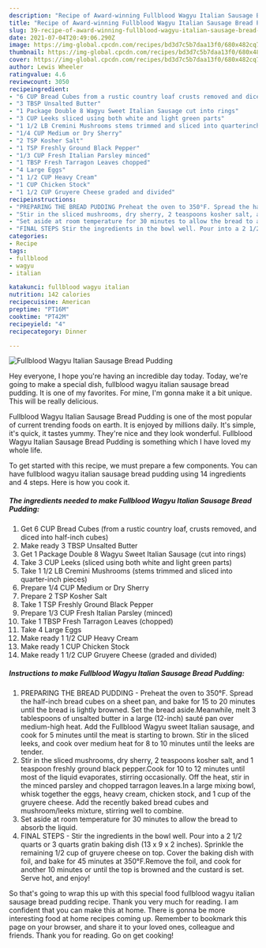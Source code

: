 ```yaml
---
description: "Recipe of Award-winning Fullblood Wagyu Italian Sausage Bread Pudding"
title: "Recipe of Award-winning Fullblood Wagyu Italian Sausage Bread Pudding"
slug: 39-recipe-of-award-winning-fullblood-wagyu-italian-sausage-bread-pudding
date: 2021-07-04T20:49:06.290Z
image: https://img-global.cpcdn.com/recipes/bd3d7c5b7daa13f0/680x482cq70/fullblood-wagyu-italian-sausage-bread-pudding-recipe-main-photo.jpg
thumbnail: https://img-global.cpcdn.com/recipes/bd3d7c5b7daa13f0/680x482cq70/fullblood-wagyu-italian-sausage-bread-pudding-recipe-main-photo.jpg
cover: https://img-global.cpcdn.com/recipes/bd3d7c5b7daa13f0/680x482cq70/fullblood-wagyu-italian-sausage-bread-pudding-recipe-main-photo.jpg
author: Lewis Wheeler
ratingvalue: 4.6
reviewcount: 3050
recipeingredient:
- "6 CUP Bread Cubes from a rustic country loaf crusts removed and diced into halfinch cubes"
- "3 TBSP Unsalted Butter"
- "1 Package Double 8 Wagyu Sweet Italian Sausage cut into rings"
- "3 CUP Leeks sliced using both white and light green parts"
- "1 1/2 LB Cremini Mushrooms stems trimmed and sliced into quarterinch pieces"
- "1/4 CUP Medium or Dry Sherry"
- "2 TSP Kosher Salt"
- "1 TSP Freshly Ground Black Pepper"
- "1/3 CUP Fresh Italian Parsley minced"
- "1 TBSP Fresh Tarragon Leaves chopped"
- "4 Large Eggs"
- "1 1/2 CUP Heavy Cream"
- "1 CUP Chicken Stock"
- "1 1/2 CUP Gruyere Cheese graded and divided"
recipeinstructions:
- "PREPARING THE BREAD PUDDING Preheat the oven to 350°F. Spread the half-inch bread cubes on a sheet pan, and bake for 15 to 20 minutes until the bread is lightly browned. Set the bread aside.Meanwhile, melt 3 tablespoons of unsalted butter in a large (12-inch) sauté pan over medium-high heat. Add the Fullblood Wagyu sweet Italian sausage, and cook for 5 minutes until the meat is starting to brown. Stir in the sliced leeks, and cook over medium heat for 8 to 10 minutes until the leeks are tender."
- "Stir in the sliced mushrooms, dry sherry, 2 teaspoons kosher salt, and 1 teaspoon freshly ground black pepper.Cook for 10 to 12 minutes until most of the liquid evaporates, stirring occasionally. Off the heat, stir in the minced parsley and chopped tarragon leaves.In a large mixing bowl, whisk together the eggs, heavy cream, chicken stock, and 1 cup of the gruyere cheese. Add the recently baked bread cubes and mushroom/leeks mixture, stirring well to combine."
- "Set aside at room temperature for 30 minutes to allow the bread to absorb the liquid."
- "FINAL STEPS Stir the ingredients in the bowl well. Pour into a 2 1/2 quarts or 3 quarts gratin baking dish (13 x 9 x 2 inches). Sprinkle the remaining 1/2 cup of gruyere cheese on top. Cover the baking dish with foil, and bake for 45 minutes at 350°F.Remove the foil, and cook for another 10 minutes or until the top is browned and the custard is set. Serve hot, and enjoy!"
categories:
- Recipe
tags:
- fullblood
- wagyu
- italian

katakunci: fullblood wagyu italian 
nutrition: 142 calories
recipecuisine: American
preptime: "PT16M"
cooktime: "PT42M"
recipeyield: "4"
recipecategory: Dinner

---
```



![Fullblood Wagyu Italian Sausage Bread Pudding](https://img-global.cpcdn.com/recipes/bd3d7c5b7daa13f0/680x482cq70/fullblood-wagyu-italian-sausage-bread-pudding-recipe-main-photo.jpg)

Hey everyone, I hope you're having an incredible day today. Today, we're going to make a special dish, fullblood wagyu italian sausage bread pudding. It is one of my favorites. For mine, I'm gonna make it a bit unique. This will be really delicious.



Fullblood Wagyu Italian Sausage Bread Pudding is one of the most popular of current trending foods on earth. It is enjoyed by millions daily. It's simple, it's quick, it tastes yummy. They're nice and they look wonderful. Fullblood Wagyu Italian Sausage Bread Pudding is something which I have loved my whole life.


To get started with this recipe, we must prepare a few components. You can have fullblood wagyu italian sausage bread pudding using 14 ingredients and 4 steps. Here is how you cook it.

<!--inarticleads1-->

##### The ingredients needed to make Fullblood Wagyu Italian Sausage Bread Pudding:

1. Get 6 CUP Bread Cubes (from a rustic country loaf, crusts removed, and diced into half-inch cubes)
1. Make ready 3 TBSP Unsalted Butter
1. Get 1 Package Double 8 Wagyu Sweet Italian Sausage (cut into rings)
1. Take 3 CUP Leeks (sliced using both white and light green parts)
1. Take 1 1/2 LB Cremini Mushrooms (stems trimmed and sliced into quarter-inch pieces)
1. Prepare 1/4 CUP Medium or Dry Sherry
1. Prepare 2 TSP Kosher Salt
1. Take 1 TSP Freshly Ground Black Pepper
1. Prepare 1/3 CUP Fresh Italian Parsley (minced)
1. Take 1 TBSP Fresh Tarragon Leaves (chopped)
1. Take 4 Large Eggs
1. Make ready 1 1/2 CUP Heavy Cream
1. Make ready 1 CUP Chicken Stock
1. Make ready 1 1/2 CUP Gruyere Cheese (graded and divided)




<!--inarticleads2-->

##### Instructions to make Fullblood Wagyu Italian Sausage Bread Pudding:

1. PREPARING THE BREAD PUDDING - Preheat the oven to 350°F. Spread the half-inch bread cubes on a sheet pan, and bake for 15 to 20 minutes until the bread is lightly browned. Set the bread aside.Meanwhile, melt 3 tablespoons of unsalted butter in a large (12-inch) sauté pan over medium-high heat. Add the Fullblood Wagyu sweet Italian sausage, and cook for 5 minutes until the meat is starting to brown. Stir in the sliced leeks, and cook over medium heat for 8 to 10 minutes until the leeks are tender.
1. Stir in the sliced mushrooms, dry sherry, 2 teaspoons kosher salt, and 1 teaspoon freshly ground black pepper.Cook for 10 to 12 minutes until most of the liquid evaporates, stirring occasionally. Off the heat, stir in the minced parsley and chopped tarragon leaves.In a large mixing bowl, whisk together the eggs, heavy cream, chicken stock, and 1 cup of the gruyere cheese. Add the recently baked bread cubes and mushroom/leeks mixture, stirring well to combine.
1. Set aside at room temperature for 30 minutes to allow the bread to absorb the liquid.
1. FINAL STEPS - Stir the ingredients in the bowl well. Pour into a 2 1/2 quarts or 3 quarts gratin baking dish (13 x 9 x 2 inches). Sprinkle the remaining 1/2 cup of gruyere cheese on top. Cover the baking dish with foil, and bake for 45 minutes at 350°F.Remove the foil, and cook for another 10 minutes or until the top is browned and the custard is set. Serve hot, and enjoy!




So that's going to wrap this up with this special food fullblood wagyu italian sausage bread pudding recipe. Thank you very much for reading. I am confident that you can make this at home. There is gonna be more interesting food at home recipes coming up. Remember to bookmark this page on your browser, and share it to your loved ones, colleague and friends. Thank you for reading. Go on get cooking!
